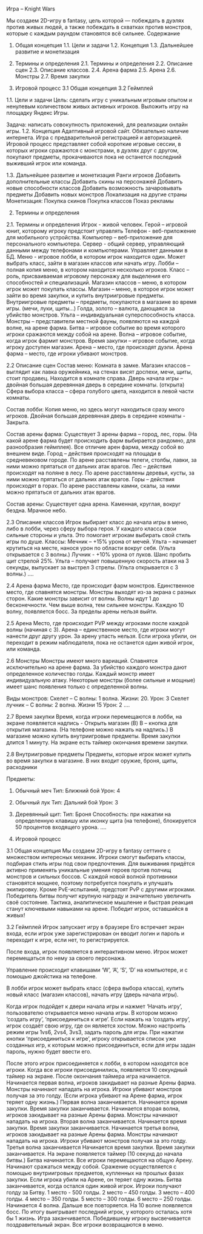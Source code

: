 Игра – Knight Wars
 
Мы создаем 2D-игру в fantasy, цель которой — побеждать в дуэлях против живых людей, а также побеждать в схватках против монстров, которые с каждым раундом становятся всё сильнее. 
Содержание
1.	Общая концепция
1.1.	Цели и задачи
1.2.	Концепция
1.3.	Дальнейшее развитие и монетизация

2.	Термины и определения
2.1.	Термины и определения
2.2.	Описание сцен
2.3.	Описание классов.
2.4.	Арена фарма
2.5.	Арена
2.6.	Монстры
2.7.	Время закупки

3.	Игровой процесс
3.1  	Общая концепция
3.2    Геймплей

 
1.1. Цели и задачи
Цель: сделать игру с уникальным игровым опытом и ненулевым количеством живых активных игроков. Выложить игру на площадку Яндекс Игры.

Задача: написать совокупность приложений, для реализации онлайн игры.
1.2. Концепция
Адаптивный игровой сайт. Обязательно наличие интернета. Игра с предварительной регистрацией и авторизацией. Игровой процесс представляет собой короткие игровые сессии, в которых игроки сражаются с монстрами, в дуэлях друг с другом, покупают предметы, прокачиваются пока не останется последний выживший игрок или команда. 

1.3. Дальнейшее развитие и монетизация
Ранги игроков
Добавить дополнительные классы
Добавить скины на персонажей
Добавить новые способности классов
Добавить возможность зачаровывать предметы
Добавить новых монстров
Локализация на другие страны
Монетизация:
Покупка скинов
Покупка классов
Показ рекламы

2. Термины и определения
 
2.1. Термины и определения
Игрок - живой человек.
Герой – игровой юнит, которому игроку предстоит управлять
Телефон - веб-приложение для мобильного устройства.
Компьютер – веб-приложение для персонального компьютера.
Сервер - общий сервер, управляющий данными между телефонами и компьютерами. Управляет данными в БД.
Меню - игровое лобби, в котором игрок находится один. Может выбрать класс, зайти в магазин классов или начать игру.
Лобби – полная копия меню, в котором находится несколько игроков.
Класс – роль, присваиваемая игровому персонажу для выделения его способностей и специализаций.
Магазин классов – меню, в котором игрок может покупать классы.
Магазин – меню, в которое игрок может зайти во время закупки, и купить внутриигровые предметы.
Внутриигровые предметы – предметы, покупаются в магазине во время игры. (мечи, луки, щиты…)
Голда, золото – валюта, дающаяся за убийство монстров.
Ульта – индивидуальная суперспособность класса.
Монстры – представители местной фауны, появляются на каждой волне, на арене фарма. 
Битва – игровое событие во время которого игроки сражаются между собой на арене.
Волна – игровое событие, когда игрок фармит монстров. 
Время закупки – игровое событие, когда игроку доступен магазин.
Арена – место, где происходят дуэли.
Арена фарма – место, где игроки убивают монстров.

2.2	 Описание сцен
Состав меню:
Комната в замке.
Магазин классов – выглядит как лавка оружейника, на стенах висят доспехи, мечи, щиты, стоит продавец. Находится в комнате справа.
Дверь начала игры – двойная большая деревянная дверь в середине комнаты. (открыта) 
Сфера выбора класса – сфера голубого цвета, находится в левой части комнаты.

Состав лобби:
Копия меню, но здесь могут находиться сразу много игроков. Двойная большая деревянная дверь в середине комнаты - Закрыта. 

Состав арены фарма:
Существует 3 арены фарма – город, лес, горы. (На какой арене фарма будет происходить фарм выбирается рандомно, для разнообразия геймплея).
Все отличие арен фарма, между собой во внешнем виде.
Город – действия происходят на площади в средневековом городе. По арене расставлены телеги, столбы, лавки, за ними можно прятаться от дальних атак врагов.
Лес – действия происходят на поляне в лесу. По арене расставлены деревья, кусты, за ними можно прятаться от дальних атак врагов. 
Горы – действия происходят в горах. По арене расставлены камни, скалы, за ними можно прятаться от дальних атак врагов.

Состав арены:
Существует одна арена. Каменная, круглая, вокруг бездна. Мрачное небо. 




2.3	 Описание классов
Игрок выбирает класс до начала игры в меню, либо в лобби, через сферу выбора героя. У каждого класса свои сильные стороны и ульта. Это помогает игрокам выбирать свой стиль игры по душе. 
Классы:
Мечник – +15% урона от мечей. Ульта – начинает крутиться на месте, нанося урон по области вокруг себя. (Ульта открывается с 3 волны.)
Лучник - +10% урона от луков. Шанс пробить щит стрелой 25%. Ульта – получает повышенную скорость атаки на 3 секунды, выпускает за выстрел 3 стрелы. (Ульта открывается с 3 волны.)
….

2.4	 Арена фарма
Место, где происходит фарм монстров. Единственное место, где спавнятся монстры. Монстры выходят из-за экрана с разных сторон. Какие монстры зависит от волны. Волны идут 1 до бесконечности. Чем выше волна, тем сильнее монстры. Каждую 10 волну, появляется босс. За пределы арены нельзя выйти.

2.5	 Арена
Место, где происходит PVP между игроками после каждой волны (начиная с 3).
Арена – единственное место, где игроки могут нанести друг другу урон.
За арену упасть нельзя. Если игрока убили, он переходит в режим наблюдателя, пока не останется один живой игрок, или команда.

2.6	 Монстры
Монстры имеют много вариаций. Спавнятся исключительно на арене фарма.
За убийство каждого монстра дают определенное количество голды. Каждый монстр имеет индивидуальную атаку. Некоторые монстры (более сильные и мощные) имеет шанс появления только с определенной волны. 

Виды монстров:
Скелет – С волны: 1 волна. Жизни: 20. Урон: 3
Скелет лучник – С волны: 2 волна. Жизни 15 Урон: 2
….

2.7	 Время закупки
Время, когда игроки перемещаются в лобби, на экране появляется надпись - Открыть магазин (B) 
B – кнопка для открытия магазина. (На телефоне можно нажать на надпись.)
В магазине можно купить внутриигровые предметы. 
Время закупки длится 1 минуту. На экране есть таймер окончания времени закупки.


2.8 Внутриигровые предметы
Предметы, которые игрок может купить во время закупки в магазине.
В них входит оружие, броня, щиты, расходники

Предметы:
1.	Обычный меч
Тип: Ближний бой
Урон: 4
2.	Обычный лук
Тип: Дальний бой
Урон: 3
3.	Деревянный щит:
Тип: Броня
Способность: при нажатии на определенную клавишу или иконку щита (на телефоне), блокируется 50 процентов входящего урона.
	….

3. Игровой процесс
 
3.1 Общая концепция
Мы создаем 2D-игру в fantasy сеттинге с множеством интересных механик. Игроки смогут выбирать классы, подбирая стиль игры под свои предпочтения. Для выживания придётся активно применять уникальные умения героев против полчищ монстров и сильных боссов. С каждой новой волной противники становятся мощнее, поэтому потребуется покупать и улучшать экипировку. Кроме PvE-испытаний, предстоят PvP с другими игроками. Победитель битвы получит крупную награду и значительно увеличить своё состояние. Тактика, аналитическое мышление и быстрая реакция станут ключевыми навыками на арене. Победит игрок, оставшийся в живых!
 



3.2 Геймплей
Игрок запускает игру в браузере Его встречает экран входа, если игрок уже зарегистрирован он вводит логин и пароль и переходит к игре, если нет, то регистрируется.

После входа, игрок появляется в интерактивном меню. Игрок может перемещаться по нему за своего персонажа.

Управление происходит клавишами ‘W’, ‘A’, ‘S’, ‘D’ на компьютере, и с помощью джойстика на телефоне.

В лобби игрок может выбрать класс (сфера выбора класса), купить новый класс (магазин классов), начать игру (дверь начала игры).

Когда игрок подойдет к двери начала игры и нажмет ‘Начать игру’, пользователю открывается меню начала игры. В котором можно ‘создать игру’, ‘присоединиться к игре’. Если нажать на ‘создать игру’, игрок создаёт свою игру, где он является хостом. Можно настроить режим игры 1vs6, 2vs4, 3vs3, задать пароль для игры. При нажатии кнопки ‘присоединиться к игре’, игроку открывается список уже созданных игр, к которым можно присоединиться, если для игры задан пароль, нужно будет ввести его.

После этого игрок присоединяется к лобби, в котором находятся все игроки.
Когда все игроки присоединились, появляется 10 секундный таймер на экране.
После окончания таймера игра начинается.
Начинается первая волна, игроков закидывает на разные Арены фарма.
Монстры начинают нападать на игрока.
Игроки убивают монстров получая за это голду.
(Если игрока убивают на Арене фарма, игрок теряет одну жизнь.)
Первая волна заканчивается.
Начинается время закупки.
Время закупки заканчивается.
Начинается вторая волна, игроков закидывает на разные Арены фарма.
Монстры начинают нападать на игрока.
Вторая волна заканчивается.
Начинается время закупки.
Время закупки заканчивается. 
Начинается третья волна, игроков закидывает на разные Арены фарма.
Монстры начинают нападать на игрока.
Игроки убивают монстров получая за это голду.
Третья волна заканчивается
Начинается время закупки.
Время закупки заканчивается.
На экране появляется таймер (10 секунд до начала битвы.)
Битва начинается. Все игроки перемещаются на общую Арену. Начинают сражаться между собой. Сражение осуществляется с помощью внутриигровых предметов, купленных на прошлых фазах закупки.
Если игрока убили на Арене, он теряет одну жизнь.
Битва заканчивается, когда остался один живой игрок.
Игроки получают голду за Битву.
1    место - 500 голды.
2	место – 450 голды.
3	место – 400 голды.
4	место – 350 голды.
5	место – 300 голды.
6	место – 250 голды.
Начинается 4 волна.
Дальше все повторяется.
На 10 волне появляется босс.
По итогу выигрывает последний игрок, у которого осталась хотя бы 1 жизнь.
Игра заканчивается.
Победившему игроку высвечивается поздравительный экран.
Все игроки возвращаются в меню.

